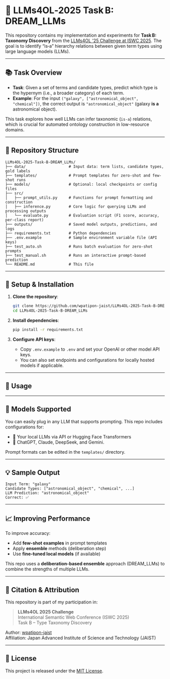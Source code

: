 # 🧠 LLMs4OL‑2025 Task B: DREAM_LLMs

This repository contains my implementation and experiments for **Task B: Taxonomy Discovery** from the [LLMs4OL ’25 Challenge at ISWC 2025](https://sites.google.com/view/llms4ol2025/home?authuser=0). The goal is to identify “is‑a” hierarchy relations between given term types using large language models (LLMs).

---

## 📚 Task Overview

- **Task**: Given a set of terms and candidate types, predict which type is the hypernym (i.e., a broader category) of each term.
- **Example**: For the input `("galaxy", ["astronomical_object", "chemical"])`, the correct output is `"astronomical_object"` (galaxy **is a** astronomical object).

This task explores how well LLMs can infer taxonomic (`is‑a`) relations, which is crucial for automated ontology construction in low-resource domains.

---

## 🔧 Repository Structure

```
LLMs4OL-2025-Task-B-DREAM_LLMs/
├── data/                   # Input data: term lists, candidate types, gold labels
├── templates/              # Prompt templates for zero-shot and few-shot runs
├── models/                 # Optional: local checkpoints or config files
├── src/
│   ├── prompt_utils.py     # Functions for prompt formatting and construction
│   ├── inference.py        # Core logic for querying LLMs and processing outputs
│   └── evaluate.py         # Evaluation script (F1 score, accuracy, per-class report)
├── outputs/                # Saved model outputs, predictions, and logs
├── requirements.txt        # Python dependencies
├── .env.example            # Sample environment variable file (API keys)
├── test_auto.sh            # Runs batch evaluation for zero-shot prompts
├── test_manual.sh          # Runs an interactive prompt-based prediction
└── README.md               # This file
```

---

## 🚀 Setup & Installation

1. **Clone the repository**:
   ```bash
   git clone https://github.com/wpatipon-jaist/LLMs4OL-2025-Task-B-DREAM_LLMs.git
   cd LLMs4OL-2025-Task-B-DREAM_LLMs
   ```

2. **Install dependencies**:
   ```bash
   pip install -r requirements.txt
   ```

3. **Configure API keys**:
   - Copy `.env.example` to `.env` and set your OpenAI or other model API keys.
   - You can also set endpoints and configurations for locally hosted models if applicable.

---

## 🧩 Usage

---

## 🧠 Models Supported

You can easily plug in any LLM that supports prompting. This repo includes configurations for:

- 🦙 Your local LLMs via API or Hugging Face Transformers
- 💬 ChatGPT, Claude, DeepSeek, and Gemini.

Prompt formats can be edited in the `templates/` directory.

---

## 💡 Sample Output

```
Input Term: "galaxy"
Candidate Types: ["astronomical_object", "chemical", ...]
LLM Prediction: "astronomical_object"
Correct: ✅
```

---

## 📈 Improving Performance

To improve accuracy:

- Add **few-shot examples** in prompt templates
- Apply **ensemble** methods (deliberation step)
- Use **fine-tuned local models** (if available)

This repo uses a **deliberation-based ensemble** approach (DREAM_LLMs) to combine the strengths of multiple LLMs.

---

## 📄 Citation & Attribution

This repository is part of my participation in:

> **LLMs4OL 2025 Challenge**  
> International Semantic Web Conference (ISWC 2025)  
> Task B – Type Taxonomy Discovery

Author: [wpatipon-jaist](https://github.com/wpatipon-jaist)  
Affiliation: Japan Advanced Institute of Science and Technology (JAIST)

---

## 📄 License

This project is released under the [MIT License](./LICENSE).
